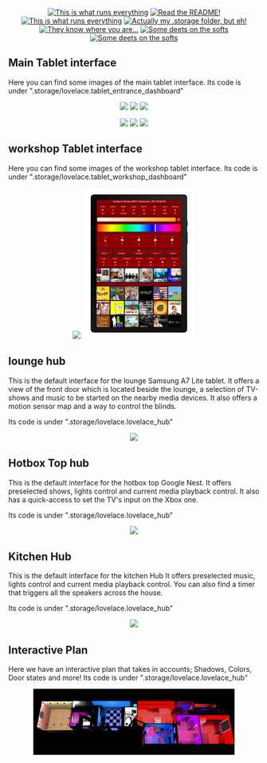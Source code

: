 <p align="center">
<a href="/documentation/hardware.md"><img src="https://img.shields.io/badge/Hardware%20Specifications-purple" alt="This is what runs everything"></a> <a href="/node-red/"><img src="https://img.shields.io/badge/Nodered%20Flows-red" alt="Read the README!"></a> 
<a href="/documentation/zigbee.md"><img src="https://img.shields.io/badge/Zigbee%20Devices-green" alt="This is what runs everything"></a>  <a href="/.storage/"><img src="https://img.shields.io/badge/Lovelace%20Interfaces-orange" alt="Actually my .storage folder, but eh!"></a>
<a href="/documentation/indoor_localization.md"><img src="https://img.shields.io/badge/Indoor%20Localization-blue" alt="They know where you are..."></a> 
<a href="/documentation/software.md"><img src="https://img.shields.io/badge/Software%20Usage-cyan" alt="Some deets on the softs"></a> <a href="/documentation/wifi.md"><img src="https://img.shields.io/badge/Networking-violet" alt="Some deets on the softs"></a> <br></p></p>

## Main Tablet interface

Here you can find some images of the main tablet interface. 
Its code is under ".storage/lovelace.tablet_entrance_dashboard"


<p align="middle">
  <img src="/assets/Tablet_S7FE/framed_music_playing_lowres.gif" width="30%" />
  <img src="/assets/Tablet_S7FE/framed_light_panel_lowres.gif" width="30%" />
  <img src="/assets/Tablet_S7FE/framed_security_panel_lowres.gif" width="30%" />
</p>

<p align="middle">
  <img src="/assets/Tablet_S7FE/framed_music_panel_lowres.gif" width="30%" />
  <img src="/assets/Tablet_S7FE/framed_vacuum_panel_lowres.gif" width="30%" />
  <img src="/assets/Tablet_S7FE/framed_climate_panel_lowres.gif" width="30%" />
</p>

## workshop Tablet interface

Here you can find some images of the workshop tablet interface. 
Its code is under ".storage/lovelace.tablet_workshop_dashboard"


<p align="middle">
  <img src="/assets/Tablet_A8/musicdemo.gif" width="45%" />
  <img src="/assets/Tablet_A8/drhousedemo.gif" width="45%" />
</p>

## lounge hub
This is the default interface for the lounge Samsung A7 Lite tablet.
It offers a view of the front door which is located beside the lounge, a selection of TV-shows and music to be started on the nearby media devices.
It also offers a motion sensor map and a way to control the blinds.

Its code is under ".storage/lovelace.lovelace_hub"


<p align="middle">
  <img src="/assets/Hub_lounge/framed_show_start_preview.gif" width="95%" />
</p>


## Hotbox Top hub
This is the default interface for the hotbox top Google Nest.
It offers preselected shows, lights control and current media playback control.
It also has a quick-access to set the TV's input on the Xbox one.

Its code is under ".storage/lovelace.lovelace_hub"


<p align="middle">
  <img src="/assets/Hub_HotboxTop/animated_show_play.gif" width="95%" />
</p>

## Kitchen Hub
This is the default interface for the kitchen Hub
It offers preselected music, lights control and current media playback control.
You can also find a timer that triggers all the speakers across the house.

Its code is under ".storage/lovelace.lovelace_hub"


<p align="middle">
  <img src="/assets/Hub_Kitchen/framed_demo.gif" width="95%" />
</p>


## Interactive Plan
Here we have an interactive plan that takes in accounts; Shadows, Colors, Door states and more!
Its code is under ".storage/lovelace.lovelace_hub"



<p align="middle">
  <img src="/assets/interactive_plan/color_doors_demo.gif" width="80%" />
</p>

